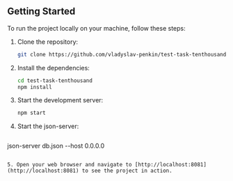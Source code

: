 ## Getting Started

To run the project locally on your machine, follow these steps:

1. Clone the repository:

   ```bash
   git clone https://github.com/vladyslav-penkin/test-task-tenthousand.git
   ```

2. Install the dependencies:

   ```bash
   cd test-task-tenthousand
   npm install
   ```

3. Start the development server:

   ```bash
   npm start
   ```

4. Start the json-server:

   ```bash
  json-server db.json --host 0.0.0.0
   ```

5. Open your web browser and navigate to [http://localhost:8081](http://localhost:8081) to see the project in action.